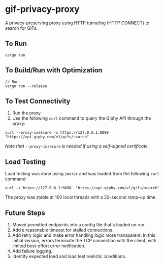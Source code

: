 # gif-privacy-proxy
A privacy-preserving proxy using HTTP tunneling (HTTP CONNECT) to search for GIFs.

## To Run
```
cargo run
```

## To Build/Run with Optimization
```
// Run
cargo run --release
```

## To Test Connectivity
1. Run the proxy
2. Use the following `curl` command to query the Giphy API through the proxy:
```
curl --proxy-insecure -x https://127.0.0.1:8080  "https://api.giphy.com/v1/gifs/search"
```

_Note that `--proxy-insecure` is needed if using a self-signed certificate._

## Load Testing
Load testing was done using `jmeter` and was loaded from the following `curl` command:
```
curl -x https://127.0.0.1:8080  "https://api.giphy.com/v1/gifs/search"
```

The proxy was stable at 100 local threads with a 30-second ramp-up time.


## Future Steps
1. Moved permitted endpoints into a config file that's loaded on run.
2. Add a reasonable timeout for stalled connections.
3. Add retry logic and make error handling logic more transparent. In this initial version, errors terminate the TCP connection with the client, with limited best-effort error notification.
4. Add failure logging.
5. Identify expected load and load test realistic conditions.